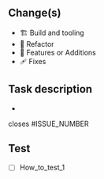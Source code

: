## Change(s) <!-- Keep the relevant type(s) -->

- 🏗️ Build and tooling
- 🧼 Refactor
- 🥂 Features or Additions
- 🩹 Fixes

## Task description <!--  Describe your changes -->

-

closes #ISSUE_NUMBER <!-- put your issue in front of the hashtag -->

## Test <!-- Things to test -->

- [ ] How_to_test_1
